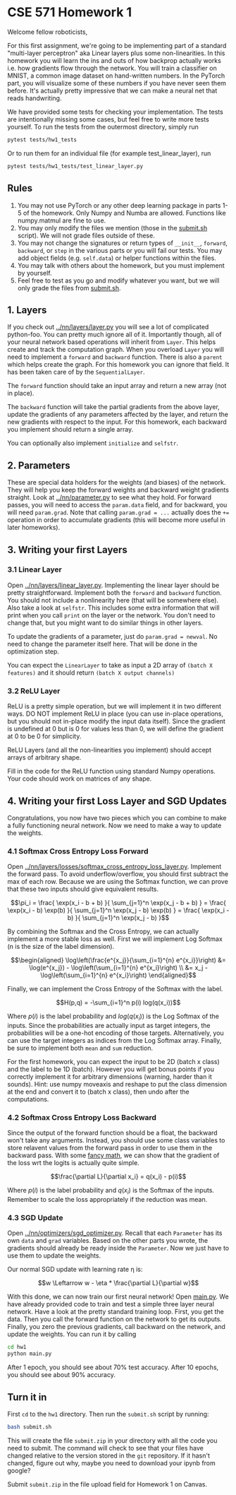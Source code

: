 # CSE 571 Homework 1 #

Welcome fellow roboticists,

For this first assignment, we're going to be implementing part of a standard "multi-layer perceptron" aka Linear layers plus some non-linearities.
In this homework you will learn the ins and outs of how backprop actually works i.e. how gradients flow through the network.
You will train a classifier on MNIST, a common image dataset on hand-written numbers.
In the PyTorch part, you will visualize some of these numbers if you have never seen them before.
It's actually pretty impressive that we can make a neural net that reads handwriting.

We have provided some tests for checking your implementation. The tests are intentionally missing some cases, but feel free to write more tests yourself.
To run the tests from the outermost directory, simply run
```bash
pytest tests/hw1_tests
```
Or to run them for an individual file (for example test_linear_layer), run
```bash
pytest tests/hw1_tests/test_linear_layer.py
```

## Rules ##
1. You may not use PyTorch or any other deep learning package in parts 1-5 of the homework. Only Numpy and Numba are allowed. Functions like numpy.matmul are fine to use.
1. You may only modify the files we mention (those in the [submit.sh](submit.sh) script). We will not grade files outside of these.
1. You may not change the signatures or return types of `__init__`, `forward`, `backward`, or `step` in the various parts or you will fail our tests. You may add object fields (e.g. `self.data`) or helper functions within the files.
1. You may talk with others about the homework, but you must implement by yourself.
1. Feel free to test as you go and modify whatever you want, but we will only grade the files from [submit.sh](submit.sh).

## 1. Layers ##

If you check out [../nn/layers/layer.py](../nn/layers/layer.py) you will see a lot of complicated python-foo. You can pretty much ignore all of it.
Importantly though, all of your neural network based operations will inherit from `Layer`. This helps create and track the computation graph.
When you overload `Layer` you will need to implement a `forward` and `backward` function.
There is also a `parent` which helps create the graph. For this homework you can ignore that field. It has been taken care of by the `SequentialLayer`.

The `forward` function should take an input array and return a new array (not in place).

The `backward` function will take the partial gradients from the above layer, update the gradients of any parameters affected by the layer, and return the new gradients with respect to the input.
For this homework, each backward you implement should return a single array.

You can optionally also implement `initialize` and `selfstr`.

## 2. Parameters ##

These are special data holders for the weights (and biases) of the network. They will help you keep the forward weights and backward weight gradients straight.
Look at [../nn/parameter.py](../nn/parameter.py) to see what they hold. For forward passes, you will need to access the `param.data` field, and for backward, you will need `param.grad`.
Note that calling `param.grad = ...` actually does the `+=` operation in order to accumulate gradients (this will become more useful in later homeworks).

## 3. Writing your first Layers ##

### 3.1 Linear Layer ###

Open [../nn/layers/linear_layer.py](../nn/layers/linear_layer.py). Implementing the linear layer should be pretty straightforward.
Implement both the `forward` and `backward` function. You should not include a nonlinearity here (that will be somewhere else).
Also take a look at `selfstr`. This includes some extra information that will print when you call `print` on the layer or the network.
You don't need to change that, but you might want to do similar things in other layers.

To update the gradients of a parameter, just do `param.grad = newval`. No need to change the parameter itself here. That will be done in the optimization step.

You can expect the `LinearLayer` to take as input a 2D array of `(batch X features)` and it should return `(batch X output channels)`

### 3.2 ReLU Layer ###

ReLU is a pretty simple operation, but we will implement it in two different ways. DO NOT implement ReLU in place (you can use in-place operations, but you should not in-place modify the input data itself).
Since the gradient is undefined at 0 but is 0 for values less than 0, we will define the gradient at 0 to be 0 for simplicity.

ReLU Layers (and all the non-linearities you implement) should accept arrays of arbitrary shape.

Fill in the code for the ReLU function using standard Numpy operations. Your code should work on matrices of any shape.

## 4. Writing your first Loss Layer and SGD Updates ##
Congratulations, you now have two pieces which you can combine to make a fully functioning neural network. Now we need to make a way to update the weights.

### 4.1 Softmax Cross Entropy Loss Forward ###
Open [../nn/layers/losses/softmax_cross_entropy_loss_layer.py](../nn/layers/losses/softmax_cross_entropy_loss_layer.py).
Implement the forward pass. To avoid underflow/overflow, you should first subtract the max of each row.
Because we are using the Softmax function, we can prove that these two inputs should give equivalent results.
```math
\pi_i
= \frac{ \exp(x_i - b + b) }{ \sum_{j=1}^n \exp(x_j - b + b) }
= \frac{ \exp(x_i - b) \exp(b) }{ \sum_{j=1}^n \exp(x_j - b) \exp(b) }
= \frac{ \exp(x_i - b) }{ \sum_{j=1}^n \exp(x_j - b) }
```

By combining the Softmax and the Cross Entropy, we can actually implement a more stable loss as well. First we will implement Log Softmax (n is the size of the label dimension).
```math
\begin{aligned}
\log\left(\frac{e^{x_j}}{\sum_{i=1}^{n} e^{x_i}}\right) &= \log(e^{x_j}) - \log\left(\sum_{i=1}^{n} e^{x_i}\right) \\
&= x_j - \log\left(\sum_{i=1}^{n} e^{x_i}\right)
\end{aligned}
```

Finally, we can implement the Cross Entropy of the Softmax with the label.
```math
H(p,q) = -\sum_{i=1}^n p(i) log(q(x_i))
```
Where $`p(i)`$ is the label probability and $`log(q(x_i))`$ is the Log Softmax of the inputs. Since the probabilities are actually input as target integers, the probabilities will be a one-hot encoding of those targets.
Alternatively, you can use the target integers as indices from the Log Softmax array. Finally, be sure to implement both `mean` and `sum` reduction.

For the first homework, you can expect the input to be 2D (batch x class) and the label to be 1D (batch). However you will get bonus points if you correctly implement it for arbitrary dimensions (warning, harder than it sounds).
Hint: use numpy moveaxis and reshape to put the class dimension at the end and convert it to (batch x class), then undo after the computations.

### 4.2 Softmax Cross Entropy Loss Backward ###
Since the output of the forward function should be a float, the backward won't take any arguments. Instead, you should use some class variables to store relavent values from the forward pass in order to use them in the backward pass.
With some [fancy math](https://www.ics.uci.edu/~pjsadows/notes.pdf), we can show that the gradient of the loss wrt the logits is actually quite simple.
```math
\frac{\partial L}{\partial x_i} = q(x_i) - p(i)
```
Where $`p(i)`$ is the label probability and $`q(x_i)`$ is the Softmax of the inputs. Remember to scale the loss appropriately if the reduction was mean.


### 4.3 SGD Update ###
Open [../nn/optimizers/sgd_optimizer.py](../nn/optimizers/sgd_optimizer.py).
Recall that each `Parameter` has its own `data` and `grad` variables. Based on the other parts you wrote, the gradients should already be ready inside the `Parameter`. Now we just have to use them to update the weights.

Our normal SGD update with learning rate η is:

```math
w \Leftarrow w - \eta * \frac{\partial L}{\partial w}
```

With this done, we can now train our first neural network! Open [main.py](main.py). We have already provided code to train and test a simple three layer neural network.
Have a look at the pretty standard training loop. First, you get the data. Then you call the forward function on the network to get its outputs. Finally, you zero the previous gradients, call backward on the network, and update the weights.
You can run it by calling
```bash
cd hw1
python main.py
```
After 1 epoch, you should see about 70% test accuracy. After 10 epochs, you should see about 90% accuracy.

## Turn it in ##

First `cd` to the `hw1` directory. Then run the `submit.sh` script by running:

```bash
bash submit.sh
```

This will create the file `submit.zip` in your directory with all the code you need to submit. The command will check to see that your files have changed relative to the version stored in the `git` repository. If it hasn't changed, figure out why, maybe you need to download your ipynb from google?

Submit `submit.zip` in the file upload field for Homework 1 on Canvas.
